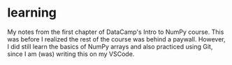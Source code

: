 # learning

My notes from the first chapter of DataCamp's Intro to NumPy course. This was before I realized the rest of the course was behind a paywall. However, I did still learn the basics of NumPy arrays and also practiced using Git, since I am (was) writing this on my VSCode.